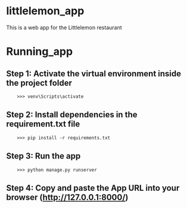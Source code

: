 # littlelemon_app
This is a web app for the Littlelemon restaurant
# Running_app
## Step 1: Activate the virtual environment inside the project folder
        >>> venv\Scripts\activate
## Step 2: Install dependencies in the requirement.txt file
        >>> pip install -r requirements.txt
## Step 3: Run the app 
        >>> python manage.py runserver
## Step 4: Copy and paste the App URL into your browser (http://127.0.0.1:8000/)
